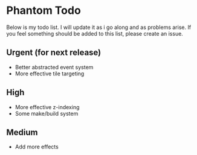 # Phantom Todo
Below is my todo list. I will update it as i go along and as problems arise. If you feel something should be added to this list, please create an issue.

## Urgent (for next release)
* Better abstracted event system
* More effective tile targeting

## High
* More effective z-indexing
* Some make/build system

## Medium
* Add more effects